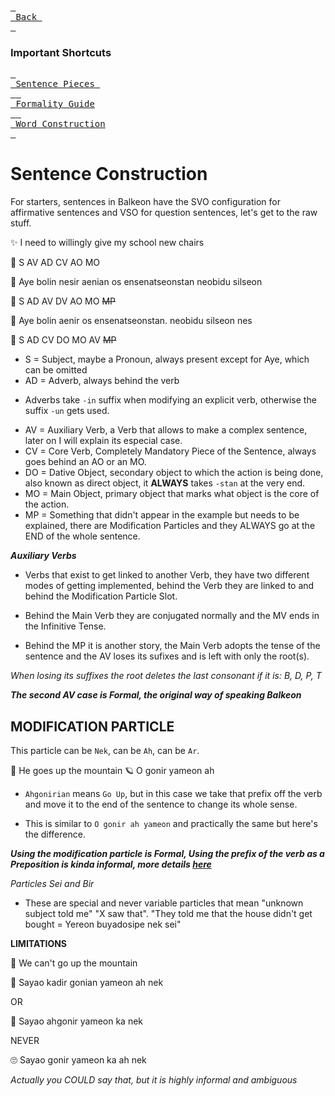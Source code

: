 [<kbd> <br> Back <br> </kbd>][Back]

[Back]: https://metroman.me/en/balkeon/docs

### Important Shortcuts

[<kbd> <br> Sentence Pieces <br> </kbd>][StPs][<kbd> <br> Formality Guide <br> </kbd>][FmGi][<kbd> <br> Word Construction <br> </kbd>][WdCn]

[StPs]: https://metroman.me/en/balkeon/docs/instructions/sentencepieces
[FmGi]: https://metroman.me/en/balkeon/docs/instructions/formalityregister
[WdCn]: https://metroman.me/en/balkeon/docs/instructions/wordconstruction


# Sentence Construction

For starters, sentences in Balkeon have the SVO configuration for affirmative sentences and VSO for question sentences, let's get to the raw stuff.

✨ I need to willingly give my school new chairs

👀 S AV AD CV AO MO 

🌟 Aye bolin nesir aenian os ensenatseonstan neobidu silseon

🚀 S AD AV DV AO MO ~~MP~~

🌟 Aye bolin aenir os ensenatseonstan. neobidu silseon nes

🚀 S AD CV DO MO AV ~~MP~~

- S = Subject, maybe a Pronoun, always present except for Aye, which can be omitted
- AD = Adverb, always behind the verb
* Adverbs take `-in` suffix when modifying an explicit verb, otherwise the suffix `-un` gets used. 
- AV = Auxiliary Verb, a Verb that allows to make a complex sentence, later on I will explain its especial case. 
- CV = Core Verb, Completely Mandatory Piece of the Sentence, always goes behind an AO or an MO.
- DO = Dative Object, secondary object to which the action is being done, also known as direct object, it **ALWAYS** takes `-stan` at the very end. 
- MO = Main Object, primary object that marks what object is the core of the action. 
- MP = Something that didn't appear in the example but needs to be explained, there are Modification Particles and they ALWAYS go at the END of the whole sentence. 

***Auxiliary Verbs***

- Verbs that exist to get linked to another Verb, they have two different modes of getting implemented, behind the Verb they are linked to and behind the Modification Particle Slot. 

- Behind the Main Verb they are conjugated normally and the MV ends in the Infinitive Tense. 

- Behind the MP it is another story, the Main Verb adopts the tense of the sentence and the AV loses its sufixes and is left with only the root(s). 

*When losing its suffixes the root deletes the last consonant if it is: B, D, P, T*

***The second AV case is Formal, the original way of speaking Balkeon***



## MODIFICATION PARTICLE

This particle can be `Nek`, can be `Ah`, can be `Ar`.

💫 He goes up the mountain
🪐 O gonir yameon ah

- `Ahgonirian` means `Go Up`, but in this case we take that prefix off the verb and move it to the end of the sentence to change its whole sense.

- This is similar to `O gonir ah yameon` and practically the same but here's the difference.

***Using the modification particle is Formal, Using the prefix of the verb as a Preposition is kinda informal, more details [here](https://www.metroman.me/en/balkeon/docs/instructions/formalityregister)***

*Particles Sei and Bir*

- These are special and never variable particles that mean "unknown subject told me" "X saw that". "They told me that the house didn't get bought = Yereon buyadosipe nek sei"

**LIMITATIONS**

🌟 We can't go up the mountain

🚀 Sayao kadir gonian yameon ah nek

OR

🚀 Sayao ahgonir yameon ka nek

NEVER

🙄 Sayao gonir yameon ka ah nek

*Actually you COULD say that, but it is highly informal and ambiguous*
